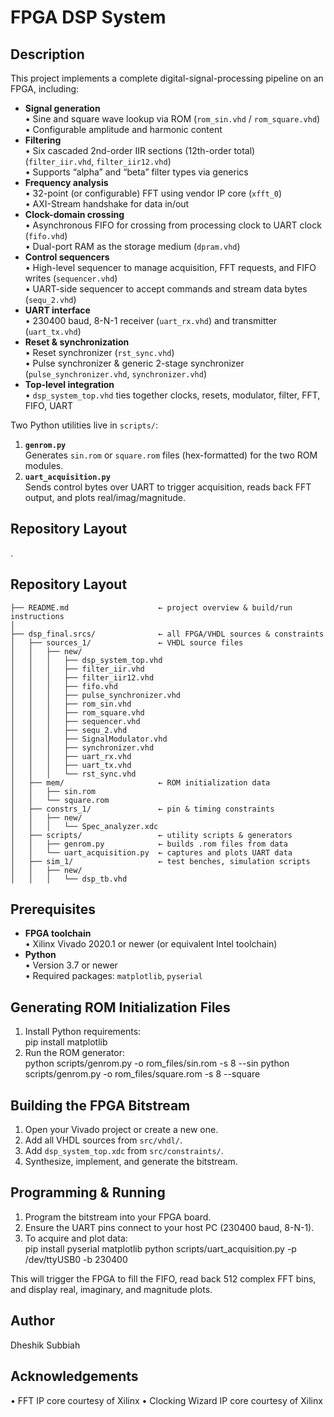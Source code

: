 FPGA DSP System
===============

Description
-----------
This project implements a complete digital-signal-processing pipeline on an FPGA, including:

- **Signal generation**  
  • Sine and square wave lookup via ROM (`rom_sin.vhd` / `rom_square.vhd`)  
  • Configurable amplitude and harmonic content  
- **Filtering**  
  • Six cascaded 2nd-order IIR sections (12th-order total) (`filter_iir.vhd`, `filter_iir12.vhd`)  
  • Supports “alpha” and “beta” filter types via generics  
- **Frequency analysis**  
  • 32-point (or configurable) FFT using vendor IP core (`xfft_0`)  
  • AXI-Stream handshake for data in/out  
- **Clock-domain crossing**  
  • Asynchronous FIFO for crossing from processing clock to UART clock (`fifo.vhd`)  
  • Dual-port RAM as the storage medium (`dpram.vhd`)  
- **Control sequencers**  
  • High-level sequencer to manage acquisition, FFT requests, and FIFO writes (`sequencer.vhd`)  
  • UART-side sequencer to accept commands and stream data bytes (`sequ_2.vhd`)  
- **UART interface**  
  • 230400 baud, 8-N-1 receiver (`uart_rx.vhd`) and transmitter (`uart_tx.vhd`)  
- **Reset & synchronization**  
  • Reset synchronizer (`rst_sync.vhd`)  
  • Pulse synchronizer & generic 2-stage synchronizer (`pulse_synchronizer.vhd`, `synchronizer.vhd`)  
- **Top-level integration**  
  • `dsp_system_top.vhd` ties together clocks, resets, modulator, filter, FFT, FIFO, UART

Two Python utilities live in `scripts/`:

1. **`genrom.py`**  
   Generates `sin.rom` or `square.rom` files (hex-formatted) for the two ROM modules.  
2. **`uart_acquisition.py`**  
   Sends control bytes over UART to trigger acquisition, reads back FFT output, and plots real/imag/magnitude.

Repository Layout
----------------
.
## Repository Layout

```text
├── README.md                    ← project overview & build/run instructions
│
├── dsp_final.srcs/              ← all FPGA/VHDL sources & constraints
│   ├── sources_1/               ← VHDL source files
│   │   ├── new/
│   │   │   ├── dsp_system_top.vhd
│   │   │   ├── filter_iir.vhd
│   │   │   ├── filter_iir12.vhd
│   │   │   ├── fifo.vhd
│   │   │   ├── pulse_synchronizer.vhd
│   │   │   ├── rom_sin.vhd
│   │   │   ├── rom_square.vhd
│   │   │   ├── sequencer.vhd
│   │   │   ├── sequ_2.vhd
│   │   │   ├── SignalModulator.vhd
│   │   │   ├── synchronizer.vhd
│   │   │   ├── uart_rx.vhd
│   │   │   ├── uart_tx.vhd
│   │   │   └── rst_sync.vhd
│   ├── mem/                     ← ROM initialization data
│   │   ├── sin.rom
│   │   └── square.rom
│   ├── constrs_1/               ← pin & timing constraints
│   │   ├── new/
│   │   │   └── Spec_analyzer.xdc
│   ├── scripts/                 ← utility scripts & generators
│   │   ├── genrom.py            ← builds .rom files from data
│   │   └── uart_acquisition.py  ← captures and plots UART data
│   ├── sim_1/                   ← test benches, simulation scripts
│   │   ├── new/
│   │   │   └── dsp_tb.vhd

```

Prerequisites
-------------
- **FPGA toolchain**  
  • Xilinx Vivado 2020.1 or newer (or equivalent Intel toolchain)  
- **Python**  
  • Version 3.7 or newer  
  • Required packages: `matplotlib`, `pyserial`

Generating ROM Initialization Files
-----------------------------------
1. Install Python requirements:  
    pip install matplotlib
2. Run the ROM generator:  
    python scripts/genrom.py -o rom_files/sin.rom -s 8 --sin
    python scripts/genrom.py -o rom_files/square.rom -s 8 --square


Building the FPGA Bitstream
---------------------------
1. Open your Vivado project or create a new one.  
2. Add all VHDL sources from `src/vhdl/`.  
3. Add `dsp_system_top.xdc` from `src/constraints/`.  
4. Synthesize, implement, and generate the bitstream.  

Programming & Running
---------------------
1. Program the bitstream into your FPGA board.  
2. Ensure the UART pins connect to your host PC (230400 baud, 8-N-1).  
3. To acquire and plot data:  
    pip install pyserial matplotlib
    python scripts/uart_acquisition.py -p /dev/ttyUSB0 -b 230400

This will trigger the FPGA to fill the FIFO, read back 512 complex FFT bins, and display real, imaginary, and magnitude plots.

Author
------
Dheshik Subbiah

Acknowledgements
----------------
• FFT IP core courtesy of Xilinx 
• Clocking Wizard IP core courtesy of Xilinx  
